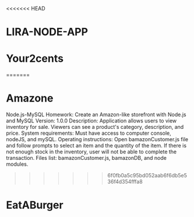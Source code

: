 <<<<<<< HEAD
# LIRA-NODE-APP
# Your2cents
=======
# Amazone
Node.js-MySQL
Homework: Create an Amazon-like storefront with Node.js and MySQL Version: 1.0.0 Description: Application allows users to view inventory for sale. Viewers can see a product's category, description, and price. System requirements: Must have access to computer console, nodeJS, and mySQL. Operating instructions: Open bamazonCustomer.js file and follow prompts to select an item and the quantity of the item.
If there is not enough stock in the inventory, user will not be able to complete the transaction. Files list: bamazonCustomer.js, bamazonDB, and node modules.
>>>>>>> 6f0fb0a5c95bd052aab6f6db5e536f4d354fffa8
# EatABurger
